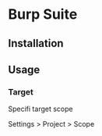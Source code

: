 # Burp Suite

## Installation

## Usage

### Target

Specifi target scope

Settings > Project > Scope
